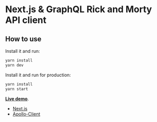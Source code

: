 # Next.js & GraphQL Rick and Morty API client

## How to use

Install it and run:

```sh
yarn install
yarn dev
```

Install it and run for production:

```sh
yarn install
yarn start
```

**[Live demo](https://<waiting-for-deploy>.now.sh/)**.

- [Next.js](https://nextjs.org/)
- [Apollo-Client](https://www.apollographql.com/docs/react/)
